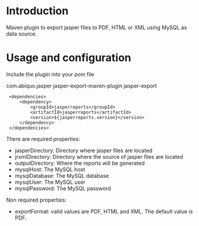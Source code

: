 Introduction
============

Maven plugin to export jasper files to PDF, HTML or XML using MySQL as data source.

Usage and configuration
=======================

Include the plugin into your pom file

 <plugin>
     <groupId>com.abiquo.jasper</groupId>
     <artifactId>jasper-export-maven-plugin</artifactId>
     <configuration>
         <!-- see below -->
     </configuration>
     <executions>
         <execution>
             <goals>
                 <goal>jasper-export</goal>
             </goals>
         </execution>
     </executions>
    
     <dependencies>
         <dependency>
             <groupId>jasperreports</groupId>
             <artifactId>jasperreports</artifactId>
             <version>${jasperreports.version}</version>
         </dependency>
     </dependencies>
 </plugin>

There are required properties:

 * jasperDirectory: Directory where jasper files are located
 * jrxmlDirectory: Directory where the source of jasper files are located
 * outputDirectory: Where the reports will be generated
 * mysqlHost: The MySQL host
 * mysqlDatabase: The MySQL database
 * mysqlUser: The MySQL user
 * mysqlPassword: The MySQL password
        
Non required properties:

 * exportFormat: valid values are PDF, HTML and XML. The default value is PDF.